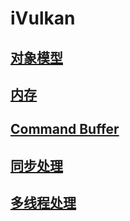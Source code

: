 # iVulkan

## [对象模型](object.md)

## [内存](memory.md)

## [Command Buffer](commandbuffer.md)

## [同步处理](sync.md)

## [多线程处理](multithread.md)

